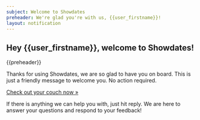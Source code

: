 ```yaml
---
subject: Welcome to Showdates
preheader: We're glad you're with us, {{user_firstname}}!
layout: notification
---
```


## Hey {{user_firstname}}, welcome to Showdates!

{{preheader}}

Thanks for using Showdates, we are so glad to have you on board. This is just a friendly message to welcome you. No action required.

[Check out your couch now &raquo;]({{base_url}}couch)

If there is anything we can help you with, just hit reply. We are here to answer your questions and respond to your feedback!
